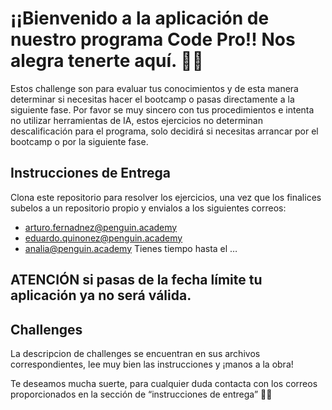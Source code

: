 
# ¡¡Bienvenido a la aplicación de nuestro programa Code Pro!! Nos alegra tenerte aquí. 🥳🥳
Estos challenge son para evaluar tus conocimientos y de esta manera determinar si necesitas hacer el bootcamp o pasas directamente a la siguiente fase. Por favor se muy sincero con tus procedimientos e intenta no utilizar herramientas de IA, estos ejercicios no determinan descalificación para el programa, solo decidirá si necesitas arrancar por el bootcamp o por la siguiente fase. 

## Instrucciones de Entrega
Clona este repositorio para resolver los ejercicios, una vez que los finalices subelos a un repositorio propio y envialos a los siguientes correos:
- arturo.fernadnez@penguin.academy
- eduardo.quinonez@penguin.academy
- analia@penguin.academy
Tienes tiempo hasta el …
## ATENCIÓN si pasas de la fecha límite tu aplicación ya no será válida.

## Challenges
La descripcion de challenges se encuentran en sus archivos correspondientes, lee muy bien las instrucciones y ¡manos a la obra!

Te deseamos mucha suerte, para cualquier duda contacta con los correos proporcionados en la sección de “instrucciones de entrega” 🐧🐧
